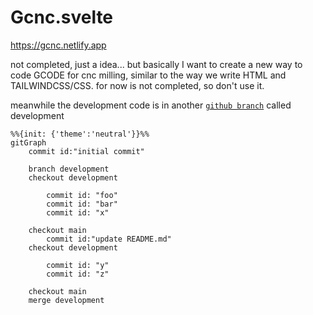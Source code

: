 # Gcnc.svelte

https://gcnc.netlify.app

not completed, just a idea... but basically I want to create a new way to code GCODE for cnc milling, similar to the way we write HTML and TAILWINDCSS/CSS. for now is not completed, so don't use it.

meanwhile the development code is in another [`github branch`](https://github.com/Laaouatni/Gcnc.svelte/tree/development) called development

```mermaid
%%{init: {'theme':'neutral'}}%%
gitGraph
    commit id:"initial commit"
    
    branch development
    checkout development

        commit id: "foo"
        commit id: "bar"
        commit id: "x"
    
    checkout main
        commit id:"update README.md"
    checkout development

        commit id: "y"
        commit id: "z"

    checkout main
    merge development
```
